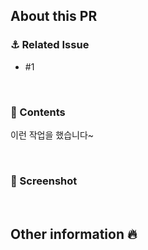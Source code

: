 <!--
  🙌 풀 리퀘스트 제목은 아래와 같이 해주세요!
      <종류>: <이슈 번호> <제목>
      ex: ✨ Feat: #167 예약 취소 구현
  ✔️ Optional, 담당자 (자신), 라벨 설정했는지 확인하세요
-->
## About this PR
### ⚓ Related Issue
<!-- 관련된 이슈 번호를 적어주세요. -->
- #1

<br>

### 🥥 Contents
<!-- 이 PR에서 작업한 내용에 대해 알려주세요! -->

이런 작업을 했습니다~

<br>

### 📸 Screenshot
<!-- 
  뷰를 그린 경우 완성된 화면의 스크린샷을 같이 첨부해주세요.
  적절한 사이즈로 첨부하는 코드 👇
  <img width="300" alt="" src="이미지URL">  
-->

<br>

## Other information 🔥
<!-- 다른 리뷰어가 참고하면 좋을 내용을 알려주세요. 기타 참고사항이 있다면 작성해줍니다. -->


<br>
